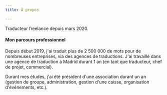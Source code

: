 ```yaml
---
title: À propos

---
```

Traducteur freelance depuis mars 2020.

#### Mon parcours professionnel

Depuis début 2019, j'ai traduit plus de 2 500 000 de mots pour de nombreuses entreprises, via des agences de traductions. J'ai travaillé dans une agence de traduction à Madrid durant 1 an (en tant que traducteur, chef de projet, commercial).

Durant mes études, j'ai été président d'une association durant un an (gestion de groupe, administration, gestion d'une caisse, organisation d'événements, etc.).